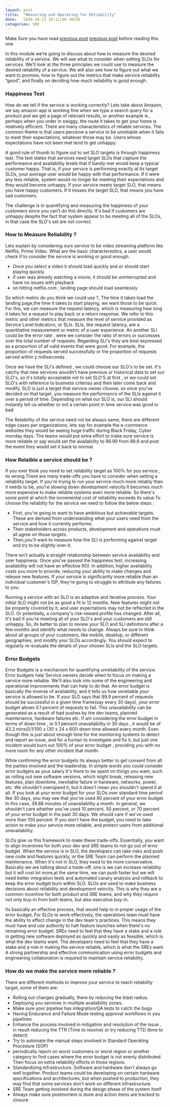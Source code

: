 ```yaml
---
layout: post
title:  "Measuring and Operating for Reliability"
date:   2020-10-13 10:12:00 +0530
categories: SRE
--- 
```

Make Sure you have read [previous post] [previous post] before reading this one 

In this module we’re going to discuss about how to measure the desired reliability of a service. We will see what to consider 
when setting SLOs for services. We'll look at the three principles we could use to measure the desired reliability of a service.
We will also see how to figure out what we want to promise, how to figure out the metrics that make service reliability “good", 
and finally on deciding how much reliability is good enough.

### Happiness Test 
How do we tell if the service is working correctly? Lets take about Amazon, we say amazon app is working fine when we type
a search query for a product and we get a page of relevant results, or another example is , perhaps when you order in 
swiggy, the route it takes to get your home is relatively efficient. There are many characteristics of reliable services. 
The common theme is that users perceive a service to be unreliable when it fails to meet their expectations, whatever 
those may be. Users whose expectations have not been met tend to get unhappy. 

A good rule of thumb to figure out to set SLO targets is through happiness test. The test states that services need target SLOs that capture the performance 
and availability levels that if barely met would keep a typical customer happy. That is, if your service is performing 
exactly at its target SLOs, your average user would be happy with that performance. If it were any less reliable, 
system would no longer be meeting their expectations and they would become unhappy. If your service meets target SLO, 
that means you have happy customers. If it misses the target SLO, that means you have sad customers.

The challenge is in quantifying and measuring the happiness of your customers since you can't do this directly. It's bad 
if customers are unhappy despite the fact that system appear to be meeting all of the SLOs, in that case the SLO's set are not correct. 

### How to Measure Reliability ? 
Lets explain by considering ours service to be video streaming platform like Netflix, Prime Video. What are the basic characterestics, a user would
check if to consider the service is working or good enough. 
* Once you select a video it should load quickly and or should start playing quickly.
* if user was already watching a movie, it should be uninterrupted and have no issues with playback 
* on hitting netflix.com , landing page should load seamlessly 

So which metric do you think we could use ?, The time it takes load the landing page,the time it takes to start playing, 
we want those to be quick. For this, we can measure the request latency, which is measuring how long it takes for a request 
to play back or a return response. We refer to this metric and other metrics that measure the level of service provided 
as Service Level Indicators, or SLIs. SLIs, like request latency, are a quantitative measurement or metric of a user experience.
An another SLI could be the error rate , were we consider the ratio of errors or successes over the total number of requests.
Regarding SLI's they are best expressed as a proportion of all valid events that were good. For example, the proportion 
of requests served successfully or the proportion of requests served within z milliseconds.

Once we have the SLI's defined , we could choose our SLO's to be set. It's catchy that new services wouldn't have previous or
historical data to set our SLO's, so it's totally acceptable not to set SLO'S at first , or we could set SLO's with reference to 
business criterias and then later come back and modify. SLO is just a target that service owner choose, 
so once you've decided on that target, you measure the performance of the SLIs against it over a period of time. Depending 
on what our SLO is, our SLI should instantly tell us whether or not a certain point in time service was good or bad

The Relaibility of the service need not be always same, there are different edge cases per organizations, lets say for example 
the e-commerce websites they would be seeing huge traffic during Black Friday, Cyber monday days. The teams would put extra 
effort to make sure service is more reliable or say would set the availability to 99.99 from 99.9 and post the event they would 
set it back to normal.

### How Relaible a service should be ? 

If you ever think you need to set reliability target as 100% for you service , its wrong.There are many trade-offs you have 
to consider when setting a reliability target. If you're trying to run your service much more reliably than it needs to be,
you're slowing down development velocity.It becomes much more expensive to make reliable systems even more reliable. 
So there's some point at which the incremental cost of reliability exceeds its value.To choose the reliablity for the 
service we need to follow the below steps :
* First, you're going to want to have ambitious but achievable targets. These are derived from understanding what your users 
need from the service and how it currently performs. 
* Then stakeholders across products, development and operations must all agree on those targets. 
* Then,you'll want to measure how the SLI is performing against target and try to be slightly over-it. 

There isn't actually a straight relationship between service availability and user happiness. Once you've passed the happiness test, increasing availability 
will not have an effective ROI. In addition, higher availability costs you more to provide, reducing your ability to make changes and release new features. 
If your service is significantly more reliable than an individual customer's ISP, they're going to struggle to attribute any failures to you.

Running a service with an SLO is an adaptive and iterative process. Your initial SLO might not be as good a fit in 12 months. 
New features might not be properly covered by it, and user expectations may not be reflected in the SLO. 
Or potentially, a company's risk-reward profile has changed. After all, it's bad if you're meeting all of your SLO's and 
your customers are still unhappy. So, its better to plan to review your SLO and SLI definitions after a few months and 
identify what needs to change. Always be sure to think about all groups of your customers, like mobile, desktop, or different geographies, 
and modify your SLOs accordingly. You should expect to regularly re-evaluate the details of your chosen SLIs and the SLO targets.


### Error Budgets 

Error Budgets is a mechanism for quantifying unreliability of the service. 
Error budgets help Service owners decide when to focus on making a service more reliable. We'll also look into some of the engineering and 
operational improvements that can help to do that. An error budget is basically the inverse of availability, and it tells 
us how unreliable your service is allowed to be. If your SLO says that 99.9 percent of requests should be successful in a given time frame(say every 30 days), 
your error budget allows 0.1 percent of requests to fail. This unavailability can be generated as a result of bad pushes by the dev teams, 
planned maintenance, hardware failures etc. If am considering the error budget in terms of down time , ie 0.1 percent 
unavailability in 30 days , it would be of 43.2 mins(0.1/100 x (30 x 24 x 60)) down time allowed every month. Even though this is just about enough time for 
the monitoring systems to detect and report an issue, and for a human to investigate and fix it, but just one incident would burn out 100% 
of your error budget , providing you with no more room for any other incident that month.

While confirming the error budgets its always better to get consent from all the parties involved and the leadership. In simple words you could
consider error budgets as your salary It's there to be spent on things you want, such as rolling out new software versions, which might break, 
releasing new features, plan downtime, inevitable failure in hardware, networks, power, etc. We shouldn't overspend it, 
but it does't mean you shouldn't spend it at all. If you look at your error budget for your SLOs over standard time period like 30 days, 
you may see that you've used 90 percent of your error budget. In this case, 38.88 minutes of unavailability a month. 
In general, we shouldn't care whether you've used 10 percent, 50 percent, or 70 percent of your error budget in the past 30 days. 
We should care if we've used more than 100 percent. If you don't have the budget, you need to take action to make your service more reliable, 
and protect users from additional unavailability.

SLOs give us this framework to make these trade-offs. Essentially, you want to align incentives for both your dev and 
SRE teams to not go out of error budget. When the service is in SLO, the developers can take risks and push new code and 
features quickly, or the SRE Team can perform the planned maintenance. When it's not in SLO, they need to be more conservative.
Basically we are talking about a trade-off, one is we can increase reliability but it will cost lot more,at the same time, 
we can push faster but we will need better integration tests and automated canary analysis and rollback to keep the error 
budget burn within SLO. SLOs are used to make business decisions about reliability and development velocity. 
This is why they are a common incentive for both product and SRE teams, and why they require not only buy-in from both teams, 
but also executive buy-in. 

Its basically an effective process, that would help to in proper usage of the error budget, For SLOs to work effectively, 
the operations team must have the ability to effect change in the dev team's practices. This means they must have and use 
authority to halt feature launches when there's no remaining error budget. SREs need to feel that they have a stake and a 
role in getting new software deployed as quickly and easily as feasible, which is what the dev teams want. The developers need 
to feel that they have a stake and a role in making the service reliable, which is what the SREs want. A strong partnership and effective 
communication using error budgets and engineering collaboration is required to maintain service reliability. 

### How do we make the service more reliable ? 
There are different methods to improve your service to reach reliability target, some of them are:
* Rolling out changes gradually, there by reducing the blast radius.
* Deploying you services in multiple availability zones.
* Make sure your pipeline has integration/QA tests to catch the bugs 
* Having Endurance and Failure Mode testing approval workflows in you pipelines 
* Enhance the process involved in mitigation and resolution of the issue , in result reducing the TTR (Time to resolve) or 
try reducing TTD (time to detect)
* Try to automate the manual steps involved in Standard Operating Procedure (SOP)
*  periodically report on worst customers or worst region or another category to find cases where the error budget is not evenly distributed. 
Then focus on extra reliability efforts in those regions.
* Standardizing infrastructure. Software and hardware don't always go well together. Product teams could be developing on 
certain hardware specifications and architectures, but when pushed to production, they may find that some services don't work 
on different infrastructure.
* SRE Team getting involved during the design phase of the system itself 
* Always make sure postmortem is done and action items are tracked to closure 



[previous post]:/sre_blog/sre/2020/10/13/sre-and-devops.html
